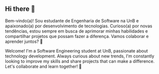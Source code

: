 ## Hi there 👋
Bem-vindo(a)! Sou estudante de Engenharia de Software na UnB e apaixonado(a) por desenvolvimento de tecnologias. Curioso(a) por novas tendências, estou sempre em busca de aprimorar minhas habilidades e compartilhar projetos que possam fazer a diferença. Vamos colaborar e aprender juntos? 🚀


Welcome! I'm a Software Engineering student at UnB, passionate about technology development. Always curious about new trends, I'm constantly looking to improve my skills and share projects that can make a difference. Let's collaborate and learn together! 🚀
<!--
**Nathan-bs/Nathan-bs** is a ✨ _special_ ✨ repository because its `README.md` (this file) appears on your GitHub profile.

Here are some ideas to get you started:

- 🔭 I’m currently working on ...
- 🌱 I’m currently learning ...
- 👯 I’m looking to collaborate on ...
- 🤔 I’m looking for help with ...
- 💬 Ask me about ...
- 📫 How to reach me: ...
- 😄 Pronouns: ...
- ⚡ Fun fact: ...
-->
